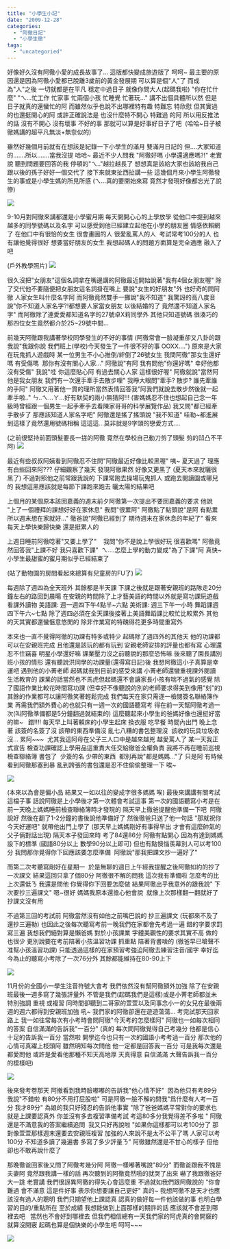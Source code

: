 ```yaml
---
title: "小學生小記"
date: "2009-12-28"
categories: 
  - "阿徹日記"
  - "小學生徹"
tags: 
  - "uncategoried"
---
```


好像好久沒有阿徹小愛的成長故事了… 這版都快變成旅遊版了 呵呵~ 最主要的原因還是因為阿徹小愛都已脫離3歲前的黃金發展期 可以算是個"人"了 而成為"人"之後 一切就都是在平凡 穩定中過日子 就像你問大人(起碼我啦) "你在忙什麼" "ㄟ…忙工作 忙家事 忙兩個小孩 忙睡覺 忙著玩…" 講不出個具體所以然 但是日子就真的還蠻忙的阿 而雖然似乎也說不出哪裡特有趣 特難忘 特欣慰 但其實過的也還挺開心的阿 或許正確說法是 也沒什麼特不開心 特難過 的阿 所以用反推法的話 沒有不開心 沒有壞事 不好的事 那就可以算是好事好日子了吧  (哈哈~日子被徹媽講的超平凡無淡+無奈似的)

雖然好幾個月前就有在想該是紀錄一下小學生的滿月 雙滿月日記的 但….大家知道的…….所以…….當我沒提 哈哈~ 最近不少人問我 "阿徹好嗎 小學還適應嗎?!" 老實說 聽到問題要回答的我 停頓的"ㄟ.."越拉越長了 想想真是該給大家也該給我自己跟以後的孫子好好一個交代了 接下來就東扯西扯講一些 這幾個月來小學生阿徹發生的事或是小學生媽的所見所感 (ㄟ…真的要開始來寫 竟然才發現好像都忘光了說 慘)

![](images/4212348248_8bf614d982.jpg)

9-10月對阿徹來講都還是小學蜜月期 每天開開心心的上學放學 從他口中提到越來越多的同學號碼以及名字 可以感受到他已經建立起他在小學的朋友圈 情感依賴網了 在他口中有很恰的女生 很會畫圖的人 很愛亂罵人的人  考試常考100分的人 也有讓他覺得很好 想要當好朋友的女生 我想起碼人的問題方面算是完全適應 融入了吧

(戶外教學照片) ![](images/4152378590_0bc414089b.jpg)

很久沒把"女朋友"這個名詞拿在嘴邊講的阿徹最近開始說著"我有4個女朋友喔" 除了交代他不要隨便把女朋友這名詞掛在嘴上 要說"女生的好朋友"外 也好奇的問阿徹 人家女生叫什麼名字阿 而阿徹竟然雙手一攤說"我不知道" 我驚訝的高八度音說"你不知道人家名字?!都想要人家當女朋友 以後結婚的了 竟然還不知道人家名字" 而阿徹除了連愛愛都知道名字的27號卓X莉同學外 其他只知道號碼 很湊巧的 那四位女生竟然都介於25~29號中間...

前幾天阿徹跟我講著學校同學發生的不好的事情 (阿徹常會一臉凝重卻又八卦的跟我說"我跟你說 我們班上(學校)今天發生了一件很不好的事 OOXX....") 原來是大家在玩鬼抓人遊戲時 某一位男生不小心推倒/絆倒了26號女生 我問阿徹"那女生還好嗎 有受傷嗎  那你有沒有關心人家..." 阿徹說"有阿 我有問他"你還好嗎" 幸好他都沒有受傷" 我說"哇 你這麼貼心阿 有過去關心人家 這樣很好喔" 阿徹就說"當然阿 他是我女朋友 我們有一次還手牽手去散步哩" 我睜大眼問"牽手? 散步? 誰先牽誰的手阿" 阿徹又用著他一貫的理所當然表情回答我"阿我們就說去散步然後就一起牽手啦.." ㄣ..ㄟ...ㄚ...好有默契的兩小無猜阿!!! (害媽媽忍不住也想起自己念一年級時曾經跟一個男生一起手牽手去看陳家哥哥的科學展覽作品) 我又問"都已經牽手散步了 那應該知道人家名字吧" 阿徹還是搖了搖頭說 "我不知道" 哇勒~都進展到這樣了竟然還用號碼相稱 這這這...莫非就是9字頭的戀愛方式....

(之前很堅持前面頭髮要長一搓的阿徹 竟然在學校自己動刀剪了頭髮 剪的凹凸不平阿) ![](images/4212348798_b328f927cd.jpg)

最近有些叔叔阿姨看到阿徹忍不住問"阿徹最近好像比較黑喔" 咦~ 夏天過了 理應有白些回來阿??? 仔細觀察了幾天 發現阿徹果然 好像又更黑了 (夏天本來就曬很黑了) 不過對照他之前常跟我說的 下課常跑去操場玩鬼抓人 或跑去閱讀園或哪兒的 我想這黑應該就是每節下課跑來跑去 曬太陽的結果吧

上個月的某個原本該回嘉義的週末前夕阿徹第一次提出不要回嘉義的要求 他說 "上了一個禮拜的課想好好在家休息" 我問"很累阿" 阿徹點了點頭說"是阿 有點累 所以週末想在家就好..." 徹爸說"阿徹已經到了 期待週末在家休息的年紀了" 看來每天上學快樂歸快樂 還是挺累人的

上週日睡前阿徹唸著"又要上學了"    我問"你不是說上學很好玩 很喜歡嗎" 阿徹竟然回答我"上課不好 我只喜歡下課"  ㄟ....怎麼上學的動力變成"為了下課"阿 真快~小學生最甜蜜的蜜月期似乎已經結束了

(貼了動物園的房間看起來總算有兒童房的FU了) ![](images/4212348694_dd39726d6c.jpg)

每週除了週四為全天班外 其餘都是半天課 下課之後就是跟著安親班的路隊走20分鐘左右的路回到晨暘 在安親的時間除了上才藝美語的時間以外就是寫功課玩遊戲看課外讀物 美語課: 週一週四下午4點半~六點 美術課: 週三下午一小時 舞蹈課週四下午六~七點 除了週四必須在全天課後接著上美語舞蹈課比較忙比較累外 其他的天其實都還蠻愜意悠閒的 除非作業寫的特醜得花更多時間重寫外

本來也一直不覺得阿徹的功課有特多或特少 起碼除了週四外的其他天 他的功課都可以在安親班完成 且他還是該玩的都有玩到 安親老師安排的評量也都有寫 心理還忍不住竊喜 明星小學還好嘛 課業壓力沒之前聽說的那麼恐怖嘛 後來聽了園長講別班小孩的情形 還有聽說洪同學的功課量(還得寫日記)後 我想阿徹這小子真算是幸運吧 遇到他的小菁老師 起碼就我到目前的感受來講 小菁老師還蠻重視課外閱讀 生活教育的 課業的話當然也不馬虎但起碼還不會讓家長小孩有喘不過氣的感覺 除了國語作業比較花時間寫功課 (但幸好不像聽說的別的老師要求得美到像用"刻"的) 其餘的作業都可以讓阿徹笑著輕鬆完成 我們每天在家只需逐一檢閱簽名聯絡簿作業 再需我們額外費心的也就只有一週一次的國語聽寫考 得在前一天幫阿徹考過一次(叫阿徹準備都是5分鐘翻過就結束的) 這麼聽起來小學生的爸媽好像也還挺好當的嘛~   錯!!!! 每天早上叫著賴床的小學生起床 換衣服 吃早餐 時間內出門 晚上念著 該簽的名簽了沒 該帶的東西準備沒 亂七八糟的書包整理沒  該收的玩具垃圾收沒... 累阿~~~  尤其我這阿母在父子三人口中是越來越兇 越愛罵人了 某一天我正式宣告 檢查功課確認上學用品這重責大任交給徹爸全權負責 我將不再在睡前巡視檢查聯絡簿 書包了  少簽的名 少帶的東西  都別再說"都是媽媽..."了 只是阿 有時候看到阿徹那塞到暴 亂到誇張的書包還是忍不住偷偷整理一下 唉~

![](images/4194210854_871a161325.jpg)

(本來以為會是偏小品 結果又一如以往的變成字很多媽媽 唉) 最後來講講有關考試這檔子事 話說阿徹是上小學後才第一次體會考試這事 第一次的國語聽寫小考是在前一天晚上媽媽睡前檢查聯絡簿時才發現的 隔天早上徹爸提醒他準備一下吧  阿徹說好 然後在翻了1-2分鐘的書後說他準備好了 然後徹爸只送了他一句話 "那就祝你今天好運吧" 就帶他出門上學了 (那天早上媽媽剛好有事得早出 才會有這麼帥氣的父子倆對話出現) 隔天本子發回來時 考了84還86分 阿徹有點開心 因為有達到媽媽設下的標準 (國語80分以上 數學90分以上即可) 但也有點懊惱羨幕別人可以考100分 我問那你覺得你下回應該要怎麼準備  阿徹說"那我把課文抄一遍好了"

而第二次考聽寫剛好在星期一  於是無聊的週日上午經我提醒之後阿徹如約的抄了一次課文 結果這回只拿了個80分 阿徹很不解的問我 這次我有準備啦 怎麼考的比上次還低ㄋ 我還是問他 你覺得你下回要怎麼做 結果阿徹出乎我意外的跟我說" 下次要抄三遍課文" 嗯~很好 媽媽我原本還擔心他會說  就像上次那樣翻一翻就好了 抄課文沒有用

不過第三回的考試前 阿徹當然沒有如他之前嘴巴說的 抄三遍課文 (玩都來不及了 還抄三遍勒) 也因此之後每次聽寫考前一晚我們在家都會先考過一遍 錯的字要求罰寫三遍 我想我們絕對算是懶爸媽 對於小孩課業 字體美觀性的要求其實不高 做的也很少 更別說要在考前陪著小孩溫習功課 抓重點 陪著背書啥的 (徹爸早已嗆聲不准幫小孩溫習功課) 只能透過這樣的在家預習考強迫阿徹去練習注音/國字 幸好迄今為止的聽寫小考除了一次76分外 其餘都能維持在80-90上下

![](images/4194207558_979b614509.jpg)

11月份的全國小一學生注音符號大會考 我們依然沒有幫阿徹額外加強 除了在安親班最後一週多寫了幾張評量外 不管是我們(起碼我們是這樣)或是小菁老師都並未特別強調 重視 或複習 同時間卻聽到二哥家的萱萱以及同事念小一的女兒在最後兩週的週六都得到安親班加強 吼~ 我們家的阿徹卻還在遊遊蕩蕩... 考完試那天回家路上 我一如往常每次有小考時會問阿徹"今天考的怎麼樣阿" 阿徹也一如每次相同的答案 自信滿滿的告訴我"一百分" (真的 每次問阿徹覺得自己考幾分 他都是信心十足的告訴我一百分 當然啦 開學迄今也只有一次的國語小考考過一百分 那次他的心情可真躍上枝頭阿 雖然明知每次問他 他一定都是回答我一百分 可是我每次還是都愛問他 或許是愛看他那種不知天高地厚 天真得意 自信滿滿 大聲告訴我一百分的模樣吧)

![](images/4194208160_63ce7762ec.jpg)

後來發考卷那天 阿撤看到我時臉嘟嘟的告訴我"他心情不好"  因為他只有考89分 我說"不錯啦 有80分不用打屁股啦" 可是阿徹一臉不解的問我"爲什麼有人考一百分 我才89分" 為娘的我只好殘忍的告訴他事實 "除了爸爸媽媽平常對你的要求也就是上課要認真外 你並沒有多去複習準備考試 考這80多分我覺得差不多啦 " 阿徹還是不滿意我的答案繼續追問  我又只好再說啦 "如果你這樣都可以考100分了 那對像萱萱那樣週末還要去安親班複習 加強的人來說不是太不公平了嗎 人家可以考100分 不知道多讀了幾遍書 多寫了多少評量ㄋ" 阿徹雖然還是不甘心的樣子 但他卻也不敢再說什麼了

那晚徹爸回家後又問了阿徹考幾分阿 阿徹一樣嘟著嘴說"89分" 而徹爸跟我不愧是夫妻阿 竟然跟我講一樣的話 再次聽到的阿徹竟然啪的就哭了出來 嚇了我跟徹爸好大一跳 老實講 我們很訝異阿徹的得失心會這麼重 不過就如我們跟阿徹說的 "你會難過 會不滿意 這是件好事 表示你想要讓自己更好" 真的~ 我想阿徹不是天才也應該沒有過人的聰明 我們只期望他上課認真 認真的做好每一件他該做的事 也明白學習的目的/重點所在 至於成績 我想能做到上面那樣的期許的話 應該就不會差到哪裡去吧   當然也不會好到哪裡去 但我們相信總有一天我們家的阿虎真的會開竅的 就算沒開竅 起碼也算是個快樂的小學生吧 呵呵~~~

![](images/4194208850_8ab0350d2e.jpg)
